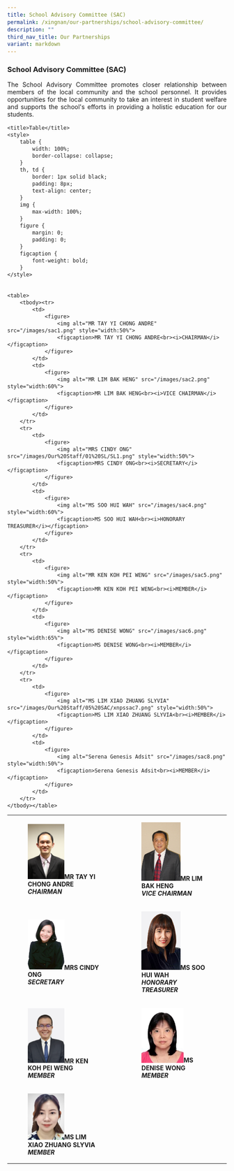 ```yaml
---
title: School Advisory Committee (SAC)
permalink: /xingnan/our-partnerships/school-advisory-committee/
description: ""
third_nav_title: Our Partnerships
variant: markdown
---
```

### School Advisory Committee (SAC)

<p align="justify"> 
The School Advisory Committee promotes closer relationship between members of the local community and the school personnel. It provides opportunities for the local community to take an interest in student welfare and supports the school's efforts in providing a holistic education for our students.
	</p>
	



    
    
    <title>Table</title>
    <style>
        table {
            width: 100%;
            border-collapse: collapse;
        }
        th, td {
            border: 1px solid black;
            padding: 8px;
            text-align: center;
        }
        img {
            max-width: 100%;
        }
        figure {
            margin: 0;
            padding: 0;
        }
        figcaption {
            font-weight: bold;
        }
    </style>


    <table>
        <tbody><tr>
            <td>
                <figure>
                    <img alt="MR TAY YI CHONG ANDRE" src="/images/sac1.png" style="width:50%">
                    <figcaption>MR TAY YI CHONG ANDRE<br><i>CHAIRMAN</i></figcaption>
                </figure>
            </td>
            <td>
                <figure>
                    <img alt="MR LIM BAK HENG" src="/images/sac2.png" style="width:60%">
                    <figcaption>MR LIM BAK HENG<br><i>VICE CHAIRMAN</i></figcaption>
                </figure>
            </td>
        </tr>
        <tr>
            <td>
                <figure>
                    <img alt="MRS CINDY ONG" src="/images/Our%20Staff/01%20SL/SL1.png" style="width:50%">
                    <figcaption>MRS CINDY ONG<br><i>SECRETARY</i></figcaption>
                </figure>
            </td>
            <td>
                <figure>
                    <img alt="MS SOO HUI WAH" src="/images/sac4.png" style="width:60%">
                    <figcaption>MS SOO HUI WAH<br><i>HONORARY TREASURER</i></figcaption>
                </figure>
            </td>
        </tr>
        <tr>
            <td>
                <figure>
                    <img alt="MR KEN KOH PEI WENG" src="/images/sac5.png" style="width:50%">
                    <figcaption>MR KEN KOH PEI WENG<br><i>MEMBER</i></figcaption>
                </figure>
            </td>
            <td>
                <figure>
                    <img alt="MS DENISE WONG" src="/images/sac6.png" style="width:65%">
                    <figcaption>MS DENISE WONG<br><i>MEMBER</i></figcaption>
                </figure>
            </td>
        </tr>
        <tr>
            <td>
                <figure>
                    <img alt="MS LIM XIAO ZHUANG SLYVIA" src="/images/Our%20Staff/05%20SAC/xnpssac7.png" style="width:50%">
                    <figcaption>MS LIM XIAO ZHUANG SLYVIA<br><i>MEMBER</i></figcaption>
                </figure>
            </td>
            <td>
                <figure>
                    <img alt="Serena Genesis Adsit" src="/images/sac8.png" style="width:50%">
                    <figcaption>Serena Genesis Adsit<br><i>MEMBER</i></figcaption>
                </figure>
            </td>
        </tr>
    </tbody></table>







|  	|  	|
|---	|---	|
|  <figure><img src="/images/sac1.png" style="width:50%"><b>MR TAY YI CHONG ANDRE<b><br><i>CHAIRMAN</i>	| <figure><img src="/images/sac2.png" style="width:60%"><b>MR LIM BAK HENG<b><br><i>VICE CHAIRMAN</i> 	|
| <figure><img src="/images/Our%20Staff/01%20SL/SL1.png" style="width:50%"><b>MRS CINDY ONG<b><br><i>SECRETARY</i> 	| <figure><img src="/images/sac4.png" style="width:60%"><b>MS SOO HUI WAH<b><br><i>HONORARY TREASURER</i> 	|
| <figure><img src="/images/sac5.png" style="width:50%"><b>MR KEN KOH PEI WENG<b><br><i>MEMBER</i> 	| <figure><img src="/images/sac6.png" style="width:65%"><b>MS DENISE WONG<b><br><i>MEMBER</i> 	|
| <figure><img src="/images/Our%20Staff/05%20SAC/xnpssac7.png" style="width:50%"><b>MS LIM XIAO ZHUANG SLYVIA<b><br><i>MEMBER</i>  </b></b></figure></b></b></figure></b></b></figure></b></b></figure></b></b></figure></b></b></figure></b></b></figure>